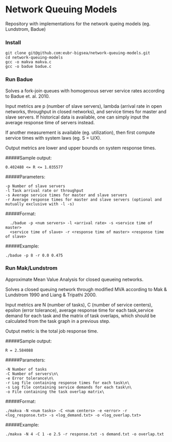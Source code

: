 # Network Queuing Models
Repository with implementations for the network queing models (eg. Lundstrom, Badue)

### Install
```
git clone git@github.com:eubr-bigsea/network-queuing-models.git
cd network-queuing-models
gcc -o makva makva.c
gcc -o badue badue.c
```
### Run Badue

Solves a fork-join queues with homogenous server service rates according to Badue et. al. 2010.

Input metrics are p (number of slave servers), lambda (arrival rate in open networks, throughput in closed networks), and service times for master and slave servers. If historical data is available, one can simply input the average response time of servers instead. 

If another measurement is available (eg. utilization), then first compute service times with system laws (eg. S = U/X).                   

Output metrics are lower and upper bounds on system response times.

#####Sample output:
```
0.402488 <= R <= 1.035577
```
#####Parameters:
```
-p Number of slave servers
-l Task arrival rate or throughput
-s Average service times for master and slave servers
-r Average response times for master and slave servers (optional and mutually exclusive with -l -s)
```
#####Format:
```
  ./badue -p <num servers> -l <arrival rate> -s <service time of master>
  <service time of slave> -r <response time of master> <response time of slave>
```
#####Example:
```
./badue -p 8 -r 0.0 0.475
```
### Run Mak/Lundstrom

Approximate Mean Value Analysis for closed queueing networks.

Solves a closed queuing network through modified MVA according to Mak & Lundstrom 1990 and Liang & Tripathi 2000.

Input metrics are N (number of tasks), C (number of service centers), epsilon (error tolerance), average response time for each task,service demand for each task and  the matrix of task overlaps, which should be calculated from the task graph in a previous step.     

Output metric is the total job response time.

#####Sample output:
```
R = 2.584088
```
#####Parameters:
```
-N Number of tasks
-C Number of servers\n\
-e Error tolerance\n\
-r Log file containing response times for each task\n\
-s Log file containing service demands for each task\n\
-o File containing the task overlap matrix\
```
#####Format:
```
./makva -N <num tasks> -C <num centers> -e <error> -r <log_response.txt> -s <log_demand.txt> -o <log_overlap.txt>
```
#####Example:
```
./makva -N 4 -C 1 -e 2.5 -r response.txt -s demand.txt -o overlap.txt
```
